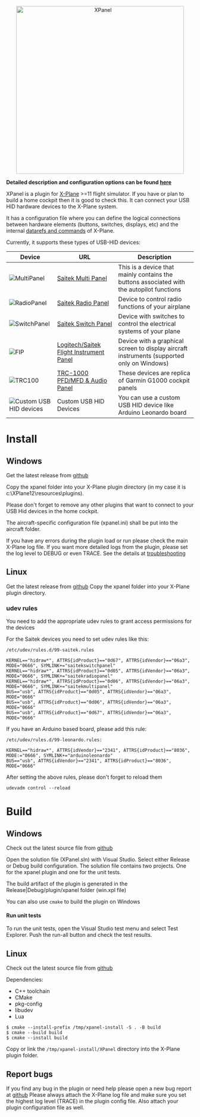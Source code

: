 <p align="center">
  <picture>
    <source media="(prefers-color-scheme: light)" srcset="https://github.com/norberttak/XPanel/raw/master/doc/xpanel.svg">
    <source media="(prefers-color-scheme: dark)" srcset="https://github.com/norberttak/XPanel/raw/master/doc/xpanel-dark.svg">
    <img alt="XPanel" src="https://github.com/norberttak/XPanel/raw/master/doc/xpanel.svg" width="450">
  </picture>
</p>

**Detailed description and configuration options can be found [here](doc/documentation.md)**

XPanel is a plugin for [X-Plane](https://www.x-plane.com/) >=11 flight simulator. If you have or plan to build a home cockpit then it is good to check this. It can connect your USB HID hardware devices to the X-Plane system.

It has a configuration file where you can define the logical connections between hardware elements (buttons, switches, displays, etc) and the internal [datarefs and commands](https://developer.x-plane.com/sdk/) of X-Plane.

Currently, it supports these types of USB-HID devices:

| Device                                              | URL                                                                                               | Description                                                                                |
|-----------------------------------------------------|---------------------------------------------------------------------------------------------------|--------------------------------------------------------------------------------------------|
| ![MultiPanel](doc/multi-panel-01.jpg)               | [Saitek Multi Panel](https://www.saitek.com/uk/prod-bak/multi.html)                               | This is a device that mainly contains the buttons associated with the autopilot functions  |
| ![RadioPanel](doc/radio-panel-01.jpg)               | [Saitek Radio Panel](https://www.saitek.com/uk/prod-bak/radio.html)                               | Device to control radio functions of your airplane                                         |
| ![SwitchPanel](doc/switch-panel-03.jpg)             | [Saitek Switch Panel](https://www.saitek.com/uk/prod-bak/switch.html)                             | Device with switches to control the electrical systems of your plane                       |
| ![FIP](doc/Flight-Instrument-Panel-01.jpg)          | [Logitech/Saitek Flight Instrument Panel](https://www.saitek.com/uk/prod-bak/fip.html)            | Device with a graphical screen to display aircraft instruments (supported only on Windows) |
| ![TRC100](doc/trc1000.jpg)                          | [TRC-1000 PFD/MFD & Audio Panel](https://www.simkits.com/product/trc1000-complete-glass-cockpit/) | These devices are replica of Garmin G1000 cockpit panels                                   |
| ![Custom USB HID devices](doc/arduino-leonardo.jpg) | Custom USB HID Devices                                                                            | You can use a custom USB HID device like Arduino Leonardo board                            |

# Install
## Windows
Get the latest release from [github](https://github.com/norberttak/XPanel/releases)

Copy the xpanel folder into your X-Plane plugin directory (in my case it is c:\XPlane12\resources\plugins).

Please don't forget to remove any other plugins that want to connect to your USB Hid devices in the home cockpit.

The aircraft-specific configuration file (xpanel.ini) shall be put into the aircraft folder.

If you have any errors during the plugin load or run please check the main X-Plane log file. If you want more detailed logs from the plugin, please set the log level to DEBUG or even TRACE. See the details at [troubleshooting](#trouble-shooting)

## Linux
Get the latest release from [github](https://github.com/norberttak/XPanel/releases)
Copy the xpanel folder into your X-Plane plugin directory.

### udev rules
You need to add the appropriate udev rules to grant access permissions for the devices

For the Saitek devices you need to set udev rules like this:
```
/etc/udev/rules.d/99-saitek.rules

KERNEL=="hidraw*", ATTRS{idProduct}=="0d67", ATTRS{idVendor}=="06a3", MODE="0666", SYMLINK+="saitekswitchpanel"
KERNEL=="hidraw*", ATTRS{idProduct}=="0d05", ATTRS{idVendor}=="06a3", MODE="0666", SYMLINK+="saitekradiopanel"
KERNEL=="hidraw*", ATTRS{idProduct}=="0d06", ATTRS{idVendor}=="06a3", MODE="0666", SYMLINK+="saitekmultipanel"
BUS=="usb", ATTRS{idProduct}=="0d05", ATTRS{idVendor}=="06a3", MODE="0666"
BUS=="usb", ATTRS{idProduct}=="0d06", ATTRS{idVendor}=="06a3", MODE="0666"
BUS=="usb", ATTRS{idProduct}=="0d67", ATTRS{idVendor}=="06a3", MODE="0666"
```

If you have an Arduino based board, please add this rule:
```
/etc/udev/rules.d/99-leonardo.rules:

KERNEL=="hidraw*", ATTRS{idVendor}=="2341", ATTRS{idProduct}=="8036", MODE:="0666", SYMLINK+="arduinoleonardo"
BUS=="usb", ATTRS{idVendor}=="2341", ATTRS{idProduct}=="8036", MODE="0666"
```

After setting the above rules, please don't forget to reload them


```
udevadm control --reload
```

# Build
## Windows
Check out the latest source file from [github](https://github.com/norberttak/XPanel)

Open the solution file (XPanel.sln) with Visual Studio. Select either Release or Debug build configuration. The solution file contains two projects. One for the xpanel plugin and one for the unit tests.

The build artifact of the plugin is generated in the Release|Debug/plugin/xpanel folder (win.xpl file)

You can also use `cmake` to build the plugin on Windows

#### Run unit tests
To run the unit tests, open the Visual Studio test menu and select Test Explorer. Push the run-all button and check the test results.

## Linux
Check out the latest source file from [github](https://github.com/norberttak/XPanel)

Dependencies:
- C++ toolchain
- CMake
- pkg-config
- libudev
- Lua

```
$ cmake --install-prefix /tmp/xpanel-install -S . -B build
$ cmake --build build
$ cmake --install build
```

Copy or link the `/tmp/xpanel-install/XPanel` directory into the X-Plane plugin folder.

## Report bugs
If you find any bug in the plugin or need help please open a new bug report at [github](https://github.com/norberttak/XPanel/issues) Please always attach the X-Plane log file and make sure you set the highest log level (TRACE) in the plugin config file. Also attach your plugin configuration file as well.

